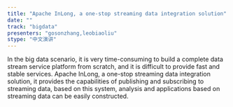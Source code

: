 ```yaml
---
title: "Apache InLong, a one-stop streaming data integration solution"
date: "" 
track: "bigdata"
presenters: "gosonzhang,leobiaoliu"
stype: "中文演讲"
---
```

In the big data scenario, it is very time-consuming to build a complete data stream service platform from scratch, and it is difficult to provide fast and stable services. Apache InLong, a one-stop streaming data integration solution, it provides the capabilities of publishing and subscribing to streaming data, based on this system, analysis and applications based on streaming data can be easily constructed.